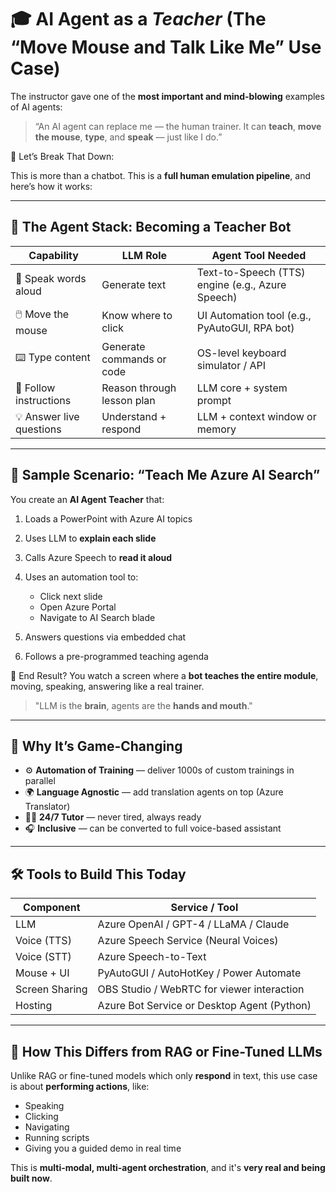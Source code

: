 # 🎓 AI Agent as a _Teacher_ (The “Move Mouse and Talk Like Me” Use Case)

The instructor gave one of the **most important and mind-blowing** examples of AI agents:

> “An AI agent can replace me — the human trainer. It can **teach**, **move the mouse**, **type**, and **speak** — just like I do.”

🧠 Let’s Break That Down:

This is more than a chatbot. This is a **full human emulation pipeline**, and here’s how it works:

---

## 🧩 The Agent Stack: Becoming a Teacher Bot

| Capability               | LLM Role                   | Agent Tool Needed                                |
| ------------------------ | -------------------------- | ------------------------------------------------ |
| 🎤 Speak words aloud     | Generate text              | Text-to-Speech (TTS) engine (e.g., Azure Speech) |
| 🖱️ Move the mouse        | Know where to click        | UI Automation tool (e.g., PyAutoGUI, RPA bot)    |
| ⌨️ Type content          | Generate commands or code  | OS-level keyboard simulator / API                |
| 🧠 Follow instructions   | Reason through lesson plan | LLM core + system prompt                         |
| 💡 Answer live questions | Understand + respond       | LLM + context window or memory                   |

---

## 🧪 Sample Scenario: “Teach Me Azure AI Search”

You create an **AI Agent Teacher** that:

1. Loads a PowerPoint with Azure AI topics
2. Uses LLM to **explain each slide**
3. Calls Azure Speech to **read it aloud**
4. Uses an automation tool to:

   - Click next slide
   - Open Azure Portal
   - Navigate to AI Search blade

5. Answers questions via embedded chat
6. Follows a pre-programmed teaching agenda

🎯 End Result?
You watch a screen where a **bot teaches the entire module**, moving, speaking, answering like a real trainer.

> "LLM is the **brain**, agents are the **hands and mouth**."

---

## 🤯 Why It’s Game-Changing

- ⚙️ **Automation of Training** — deliver 1000s of custom trainings in parallel
- 🌍 **Language Agnostic** — add translation agents on top (Azure Translator)
- 👩‍🏫 **24/7 Tutor** — never tired, always ready
- 🎧 **Inclusive** — can be converted to full voice-based assistant

---

## 🛠️ Tools to Build This Today

| Component      | Service / Tool                              |
| -------------- | ------------------------------------------- |
| LLM            | Azure OpenAI / GPT-4 / LLaMA / Claude       |
| Voice (TTS)    | Azure Speech Service (Neural Voices)        |
| Voice (STT)    | Azure Speech-to-Text                        |
| Mouse + UI     | PyAutoGUI / AutoHotKey / Power Automate     |
| Screen Sharing | OBS Studio / WebRTC for viewer interaction  |
| Hosting        | Azure Bot Service or Desktop Agent (Python) |

---

## 🧠 How This Differs from RAG or Fine-Tuned LLMs

Unlike RAG or fine-tuned models which only **respond** in text, this use case is about **performing actions**, like:

- Speaking
- Clicking
- Navigating
- Running scripts
- Giving you a guided demo in real time

This is **multi-modal, multi-agent orchestration**, and it's **very real and being built now**.
